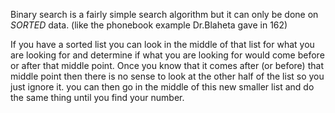 ---
---

Binary search is a fairly simple search algorithm but it can only be done on *SORTED* data. (like the phonebook example Dr.Blaheta gave in 162)

If you have a sorted list you can look in the middle of that list for what you are looking for and determine if what you are looking for would come before or after that middle point. Once you know that it comes after (or before) that middle point then there is no sense to look at the other half of the list so you just ignore it. you can then go in the middle of this new smaller list and do the same thing until you find your number. 
